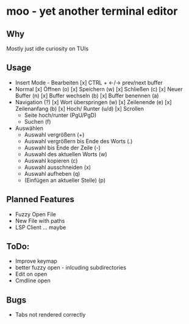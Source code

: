 # moo - yet another terminal editor

## Why
Mostly just idle curiosity on TUIs

## Usage

* Insert Mode - Bearbeiten
    [x] CTRL + <-/-> prev/next buffer
* Normal
	[x] Öffnen (o)
	[x] Speichern (w)
	[x] Schließen (c)
	[x] Neuer Buffer (n)
	[x] Buffer wechseln (b)
	[x] Buffer benennen (a)
* Navigation (?)
	[x] Wort überspringen (w)
	[x] Zeilenende (e)
	[x] Zeilenanfang (b)
	[x] Hoch/ Runter (u/d)
	[x] Scrollen
	* Seite hoch/runter (PgU/PgD)
	* Suchen (f)
* Auswählen
	* Auswahl vergrößern (+)
	* Auswahl vergrößern bis Ende des Worts (.)
	* Auswahl bis Ende der Zeile (-)
	* Auswahl des aktuellen Worts (w)
	* Auswahl kopieren (c)
	* Auswahl ausschneiden (x)
	* Auswahl aufheben (q)
	* (Einfügen an aktueller Stelle) (p)

## Planned Features
* Fuzzy Open File
* New File with paths
* LSP Client ... maybe


## ToDo:
* Improve keymap
* better fuzzy open - inlcuding subdirectories
* Edit on open
* Cmdline open

## Bugs
* Tabs not rendered correctly